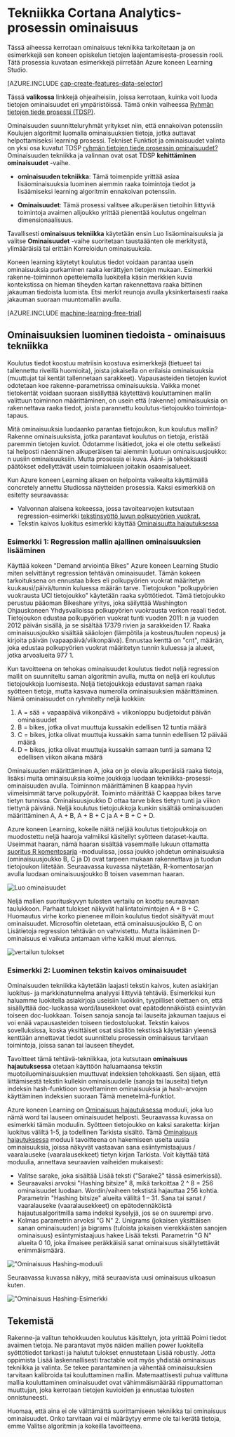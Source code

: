 <properties
    pageTitle="Tekniikka Cortana Analytics prosessin ominaisuus | Microsoft Azure" 
    description="Ominaisuus tekniikka tarkoitetaan kerrotaan ja on esimerkkejä sen koneen opiskelun tietojen laajentamisesta-prosessin rooli."
    services="machine-learning"
    documentationCenter=""
    authors="bradsev"
    manager="jhubbard"
    editor="cgronlun"/>

<tags
    ms.service="machine-learning"
    ms.workload="data-services"
    ms.tgt_pltfrm="na"
    ms.devlang="na"
    ms.topic="article"
    ms.date="09/19/2016"
    ms.author="zhangya;bradsev" />


# <a name="feature-engineering-in-the-cortana-analytics-process"></a>Tekniikka Cortana Analytics-prosessin ominaisuus 

Tässä aiheessa kerrotaan ominaisuus tekniikka tarkoitetaan ja on esimerkkejä sen koneen opiskelun tietojen laajentamisesta-prosessin rooli. Tätä prosessia kuvataan esimerkkejä piirretään Azure koneen Learning Studio. 

[AZURE.INCLUDE [cap-create-features-data-selector](../../includes/cap-create-features-selector.md)]

Tässä **valikossa** linkkejä ohjeaiheisiin, joissa kerrotaan, kuinka voit luoda tietojen ominaisuudet eri ympäristöissä. Tämä onkin vaiheessa [Ryhmän tietojen tiede prosessi (TDSP)](https://azure.microsoft.com/documentation/learning-paths/cortana-analytics-process/).

Ominaisuuden suunnitteluryhmät yritykset niin, että ennakoivan potenssiin Koulujen algoritmit luomalla ominaisuuksien tietoja, jotka auttavat helpottamiseksi learning prosessi. Tekniset Funktiot ja ominaisuudet valinta on yksi osa kuvatut TDSP [ryhmän tietojen tiede prosessin ominaisuudet?](data-science-process-overview.md) Ominaisuuden tekniikka ja valinnan ovat osat TDSP **kehittäminen ominaisuudet** -vaihe. 

* **ominaisuuden tekniikka**: Tämä toimenpide yrittää asiaa lisäominaisuuksia luominen aiemmin raaka toimintoja tiedot ja lisäämiseksi learning algoritmin ennakoivan potenssiin.

* **Ominaisuudet**: Tämä prosessi valitsee alkuperäisen tietoihin liittyviä toimintoja avaimen alijoukko yrittää pienentää koulutus ongelman dimensionaalisuus.

Tavallisesti **ominaisuus tekniikka** käytetään ensin Luo lisäominaisuuksia ja valitse **Ominaisuudet** -vaihe suoritetaan taustaäänten ole merkitystä, ylimääräisiä tai erittäin Korreloidun ominaisuuksia.

Koneen learning käytetyt koulutus tiedot voidaan parantaa usein ominaisuuksia purkaminen raaka kerättyjen tietojen mukaan. Esimerkki rakenne-toiminnon opettelemalla luokitella käsin merkkien kuvia kontekstissa on hieman tiheyden kartan rakennettava raaka bittinen jakauman tiedoista luomista. Etsi merkit reunoja avulla yksinkertaisesti raaka jakauman suoraan muuntomallin avulla.


[AZURE.INCLUDE [machine-learning-free-trial](../../includes/machine-learning-free-trial.md)]


## <a name="creating-features-from-your-data---feature-engineering"></a>Ominaisuuksien luominen tiedoista - ominaisuus tekniikka

Koulutus tiedot koostuu matriisin koostuva esimerkkejä (tietueet tai tallennettu riveillä huomioita), joista jokaisella on erilaisia ominaisuuksia (muuttujat tai kentät tallennetaan sarakkeet). Vapausasteiden tietojen kuviot odotetaan koe rakenne-parametrissa ominaisuuksia. Vaikka monet tietokentät voidaan suoraan sisällyttää käytettävä kouluttaminen mallin valittuun toiminnon määrittäminen, on usein että (rakenne) ominaisuuksia on rakennettava raaka tiedot, joista parannettu koulutus-tietojoukko toimintoja-tapaus.

Mitä ominaisuuksia luodaanko parantaa tietojoukon, kun koulutus mallin? Rakenne ominaisuuksista, jotka parantavat koulutus on tietoja, eristää paremmin tietojen kuviot. Odotamme lisätiedot, joka ei ole otettu selkeästi tai helposti näennäinen alkuperäisen tai aiemmin luotuun ominaisuusjoukko: n uusiin ominaisuuksiin. Mutta prosessia ei kuva. Ääni- ja tehokkaasti päätökset edellyttävät usein toimialueen joitakin osaamisalueet.

Kun Azure koneen Learning alkaen on helpointa vaikealta käyttämällä concretely annettu Studiossa näytteiden prosessia. Kaksi esimerkkiä on esitetty seuraavassa:

* Valvonnan alaisena kokeessa, jossa tavoitearvojen kutsutaan regression-esimerkki [tekstinsyöttö luvun polkupyörien vuokrat.](http://gallery.cortanaintelligence.com/Experiment/Regression-Demand-estimation-4)
* Tekstin kaivos luokitus esimerkki käyttää [Ominaisuutta hajautuksessa](https://msdn.microsoft.com/library/azure/c9a82660-2d9c-411d-8122-4d9e0b3ce92a/)

### <a name="example-1-adding-temporal-features-for-regression-model"></a>Esimerkki 1: Regression mallin ajallinen ominaisuuksien lisääminen ###

Käyttää kokeen "Demand arviointia Bikes" Azure koneen Learning Studio miten selvittänyt regression tehtävän ominaisuudet. Tämän kokeen tarkoituksena on ennustaa bikes eli polkupyörien vuokrat määritetyn kuukausi/päivä/tunnin kuluessa määrän tarve. Tietojoukon "polkupyörien vuokrausta UCI tietojoukko" käytetään raaka syöttötiedot. Tämä tietojoukko perustuu pääoman Bikeshare yritys, joka säilyttää Washington Ohjauskoneen Yhdysvalloissa polkupyörien vuokrausta verkon reaali tiedot. Tietojoukon edustaa polkupyörien vuokrat tunti vuoden 2011: n ja vuoden 2012 päivän sisällä, ja se sisältää 17379 rivien ja sarakkeiden 17. Raaka ominaisuusjoukko sisältää sääolojen (lämpötila ja kosteus/tuulen nopeus) ja kirjoita päivän (vapaapäivä/viikonpäivä). Ennustaa kenttä on "cnt", määrän, joka edustaa polkupyörien vuokrat määritetyn tunnin kuluessa ja alueet, jotka arvoalueita 977 1.

Kun tavoitteena on tehokas ominaisuudet koulutus tiedot neljä regression mallit on suunniteltu saman algoritmin avulla, mutta on neljä eri koulutus tietojoukkoja luomisesta. Neljä tietojoukkoja edustavat saman raaka syötteen tietoja, mutta kasvava numerolla ominaisuuksien määrittäminen. Nämä ominaisuudet on ryhmitelty neljä luokkiin:

1. A = sää + vapaapäivä viikonpäivä + viikonloppu budjetoidut päivän ominaisuudet
2. B = bikes, jotka olivat muuttuja kussakin edellisen 12 tuntia määrä
3. C = bikes, jotka olivat muuttuja kussakin sama tunnin edellisen 12 päivää määrä
4. D = bikes, jotka olivat muuttuja kussakin samaan tunti ja samana 12 edellisen viikon aikana määrä

Ominaisuuden määrittäminen A, joka on jo olevia alkuperäisiä raaka tietoja, lisäksi muita ominaisuuksia kolme joukkoja luodaan tekniikka-prosessi-ominaisuuden avulla. Toiminnon määrittäminen B kaappaa hyvin viimeisimmät tarve polkupyörät. Toiminto määrittää C kaappaa bikes tarve tietyn tunnissa. Ominaisuusjoukko D ottaa tarve bikes tietyn tunti ja viikon tiettynä päivänä. Neljä koulutus tietojoukkoja kunkin sisältää ominaisuuden määrittäminen A, A + B, A + B + C ja A + B + C + D.

Azure koneen Learning, kokeile näitä neljää koulutus tietojoukkoja on muodostettu neljä haaroja valmiiksi käsitellyt syötteen dataset-kautta. Useimmat haaran, nämä haaran sisältää vasemmalle lukuun ottamatta [suoritus R komentosarja](https://msdn.microsoft.com/library/azure/30806023-392b-42e0-94d6-6b775a6e0fd5/) -moduulissa, jossa joukko johdetun ominaisuuksia (ominaisuusjoukko B, C ja D) ovat tarpeen mukaan rakennettava ja tuodun tietojoukon liitetään. Seuraavassa kuvassa näytetään, R-komentosarjan avulla luodaan ominaisuusjoukko B toisen vasemman haaran.

![Luo ominaisuudet](./media/machine-learning-data-science-create-features/addFeature-Rscripts.png)

Neljä mallien suorituskyvyn tulosten vertailu on koottu seuraavaan taulukkoon. Parhaat tulokset näkyvät hallintatoimintojen A + B + C. Huomautus virhe korko pienenee milloin koulutus tiedot sisältyvät muut ominaisuudet. Microsoftin oletetaan, että ominaisuusjoukko B, C on Lisätietoja regression tehtävän on vahvistettu. Mutta lisääminen D-ominaisuus ei vaikuta antamaan virhe kaikki muut alennus.

![vertailun tulokset](./media/machine-learning-data-science-create-features/result1.png)

### <a name="example2"></a>Esimerkki 2: Luominen tekstin kaivos ominaisuudet  

Ominaisuuden tekniikka käytetään laajasti tekstin kaivos, kuten asiakirjan luokitus- ja markkinatunnelma analyysi liittyviä tehtäviä. Esimerkiksi kun haluamme luokitella asiakirjoja useisiin luokkiin, tyypilliset olettaen on, että sisällyttää doc-luokassa word/lausekkeet ovat epätodennäköistä esiintyvän toiseen doc-luokkaan. Toisen sanoja sanoja tai lauseita jakauman taajuus ei voi enää vapausasteiden toiseen tiedostoluokat. Tekstin kaivos sovelluksissa, koska yksittäiset osat sisällön tekstissä käytetään yleensä kenttään annettavat tiedot suunnittelu prosessin ominaisuus tarvitaan toimintoja, joissa sanan tai lauseen tiheydet.

Tavoitteet tämä tehtävä-tekniikkaa, jota kutsutaan **ominaisuus hajautuksessa** otetaan käyttöön haluamaansa tekstin muotoiluominaisuuksien muuttuvat indeksien tehokkaasti. Sen sijaan, että liittämisestä tekstin kullekin ominaisuudelle (sanoja tai lauseita) tietyn indeksin hash-funktioon soveltaminen ominaisuuksia ja hash-arvojen käyttäminen indeksien suoraan Tämä menetelmä-funktiot.

Azure koneen Learning on [Ominaisuus hajautuksessa](https://msdn.microsoft.com/library/azure/c9a82660-2d9c-411d-8122-4d9e0b3ce92a/) moduuli, joka luo nämä word tai lauseen ominaisuudet helposti. Seuraavassa kuvassa on esimerkki tämän moduulin. Syötteen tietojoukko on kaksi saraketta: kirjan luokitus väliltä 1-5, ja todellinen Tarkista sisältö. Tämä [Ominaisuus hajautuksessa](https://msdn.microsoft.com/library/azure/c9a82660-2d9c-411d-8122-4d9e0b3ce92a/) moduuli tavoitteena on hakemiseen useita uusia ominaisuuksia, joissa näkyvät vastaavan sana esiintymistaajuus / vaaralauseke (vaaralausekkeet) tietyn kirjan Tarkista. Voit käyttää tätä moduulia, annettava seuraavien vaiheiden mukaisesti:

* Valitse sarake, joka sisältää Lisää teksti ("Sarake2" tässä esimerkissä).
* Seuraavaksi arvoksi "Hashing bitsize" 8, mikä tarkoittaa 2 ^ 8 = 256 ominaisuudet luodaan. Wordin/vaiheen tekstistä hajauttaa 256 kohtia. Parametrin "Hashing bitsize" alueita väliltä 1 – 31. Sana tai sanat / vaaralauseke (vaaralausekkeet) on epätodennäköistä hajautusalgoritmilla sama indeksi kyselyjä, jos se on suurempi arvo.
* Kolmas parametrin arvoksi "G N" 2. Unigrams (jokaisen yksittäisen sanan ominaisuuden) ja bigrams (tuloista jokaisen vierekkäisten sanojen ominaisuus) esiintymistaajuus hakee Lisää teksti. Parametrin "G N" alueita 0 10, joka ilmaisee peräkkäisiä sanat ominaisuus sisällytettävät enimmäismäärä.  

!["Ominaisuus Hashing-moduuli](./media/machine-learning-data-science-create-features/feature-Hashing1.png)

Seuraavassa kuvassa näkyy, mitä seuraavista uusi ominaisuus ulkoasun kuten.

!["Ominaisuus Hashing-Esimerkki](./media/machine-learning-data-science-create-features/feature-Hashing2.png)


## <a name="conclusion"></a>Tekemistä

Rakenne-ja valitun tehokkuuden koulutus käsittelyn, jota yrittää Poimi tiedot avaimen tietoja. Ne parantavat myös näiden mallien power luokitella syöttötiedot tarkasti ja halutut tulokset ennustetaan Lisää robustly. Jotta oppimista Lisää laskennallisesti tractable voit myös yhdistää ominaisuus tekniikka ja valinta. Se tekee parantaminen ja vähentää ominaisuuksien tarvitaan kalibroida tai kouluttaminen mallin. Matemaattisesti puhua valittuna mallia kouluttaminen ominaisuudet ovat vähimmäismäärää riippumattoman muuttujan, joka kerrotaan tietojen kuvioiden ja ennustaa tulosten onnistuneesti.

Huomaa, että aina ei ole välttämättä suorittamiseen tekniikka tai ominaisuus ominaisuudet. Onko tarvitaan vai ei määräytyy emme ole tai kerätä tietoja, emme Valitse algoritmin ja kokeilla tavoitteena.
 
